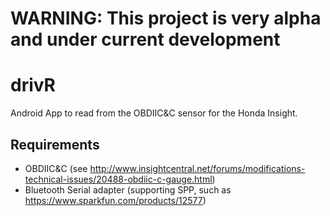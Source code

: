 # WARNING: This project is very alpha and under current development

# drivR
Android App to read from the OBDIIC&amp;C sensor for the Honda Insight.

## Requirements
* OBDIIC&amp;C (see http://www.insightcentral.net/forums/modifications-technical-issues/20488-obdiic-c-gauge.html)
* Bluetooth Serial adapter (supporting SPP, such as https://www.sparkfun.com/products/12577)
